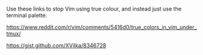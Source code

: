 Use these links to stop Vim using true colour, and instead just use the terminal palette:

https://www.reddit.com/r/vim/comments/5416d0/true_colors_in_vim_under_tmux/

https://gist.github.com/XVilka/8346728


